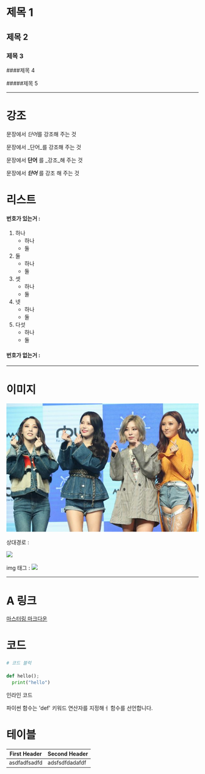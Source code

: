 # 제목 1

## 제목 2

### 제목 3

####제목 4

#####제목 5

---
# 강조

문장에서 *단어*를 강조해 주는 것

문장에서 _단어_를 강조해 주는 것

문장에서 **단어** 를 _강조_해 주는 것

문장에서 ***단어*** 를 강조 해 주는 것

# 리스트

#### 번호가 있는거 :


1. 하나
    - 하나
    - 둘
2. 둘
    - 하나
    - 둘
3. 셋
    - 하나
    - 둘
4. 넷
    - 하나
    - 둘
5. 다섯
    - 하나
    - 둘

#### 번호가 없는거 : 

---

# 이미지

![](https://github.com/dhrtjdus22/test/blob/main/20181129173715327699_0_600_400.jpg)

상대경로 : 

![](./test/20181129173715327699_0_600_400.jpg)

img 태그 : 
<img src='./test/20181129173715327699_0_600_400.jpg' width='200'>

---

# A 링크

[마스터링 마크다운](https://guides.github.com/features/mastering-markdown/)

# 코드

```python
# 코드 블럭

def hello();
  print("hello")
```

인라인 코드

파이썬 함수는 'def' 키워드 연산자를 지정해ㅓ 함수를 선언합니다.

# 테이블

First Header | Second Header
------------ | -------------
asdfadfsadfd | adsfsdfdadafdf
